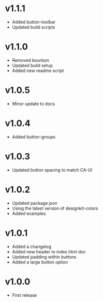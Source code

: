 # v1.1.1

* Added button-toolbar
* Updated build scripts

# v1.1.0

* Removed bourbon
* Updated build setup
* Added new readme script

# v1.0.5

* Minor update to docs

# v1.0.4

* Added button-groups

# v1.0.3

* Updated button spacing to match CA-UI

# v1.0.2

* Updated package.json
* Using the latest version of designkit-colors
* Added examples

# v1.0.1

* Added a changelog
* Added new header to index.html doc
* Updated padding within buttons
* Added a large button option

# v1.0.0

* First release
